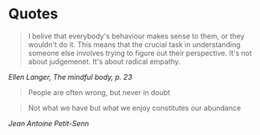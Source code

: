 # Quotes

> I belive that everybody's behaviour makes sense to them, or they wouldn't do it. This means that the crucial task in understanding someone else involves trying to figure out their perspective. It's not about judgemenet. It's about radical empathy.

_Ellen Langer, The mindful body, p. 23_

> People are often wrong, but never in doubt

> Not what we have but what we enjoy constitutes our abundance

_Jean Antoine Petit-Senn_
